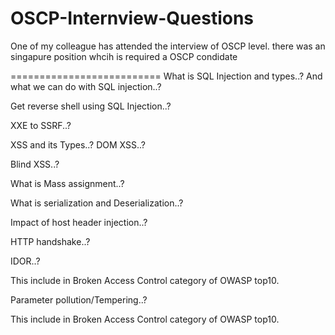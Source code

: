 # OSCP-Internview-Questions
One of my colleague has attended the interview of OSCP level. there was an singapure position whcih is required a OSCP condidate

==========================
What is SQL Injection and types..? And what we can do with SQL injection..? 

Get reverse shell using SQL Injection..? 

XXE to SSRF..? 

XSS and its Types..? DOM XSS..? 

Blind XSS..? 

What is Mass assignment..? 

What is serialization and Deserialization..? 

Impact of host header injection..? 

HTTP handshake..? 

IDOR..? 

This include in Broken Access Control category of OWASP top10. 

Parameter pollution/Tempering..?  

This include in Broken Access Control category of OWASP top10. 

 

